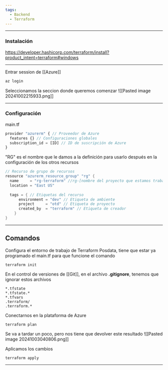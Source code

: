 ```yaml
---
tags:
  - Backend
  - Terraform
---
```

---
### Instalación
https://developer.hashicorp.com/terraform/install?product_intent=terraform#windows

---
Entrar session de [[Azure]]
```bash
az login
```

Seleccionamos la seccion donde queremos comenzar
![[Pasted image 20241002215933.png]]

---
### Configuración

main.tf
```javascript
provider "azurerm" { // Proveedor de Azure
  features {} // Configuraciones globales
  subscription_id = [ID] // ID de suscripción de Azure
}
```

"RG" es el nombre que le damos a la definición para usarlo después en la configuración de los otros recursos 
```java
// Recurso de grupo de recursos
resource "azurerm_resource_group" "rg" {
  name     = "rg-terraform" //rg-[nombre del proyecto que estamos trabajando]
  location = "East US"
  
  tags = { // Etiquetas del recurso
      environment = "dev" // Etiqueta de ambiente
      project     = "otd" // Etiqueta de proyecto
      created_by  = "terraform" // Etiqueta de creador
    }
}
```

---
## Comandos 

Configura el entorno de trabajo de Terraform
Posdata, tiene que estar ya programado el main.tf para que funcione el comando
```shell
terraform init 
```

En el control de versiones de [[Git]], en el archivo **.gitignore**, tenemos que ignorar estos archivos 
```git
*.tfstate
*.tfstate.*
*.tfvars
.terraform/
.terraform.*
```

Conectarnos en la plataforma de Azure 
```Shell
terraform plan
```

Se va a tardar un poco, pero nos tiene que devolver este resultado
![[Pasted image 20241003040806.png]]

Aplicamos los cambios 
``` Shell
terraform apply
```

---
